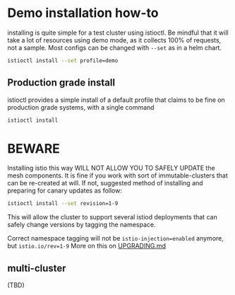 # Demo installation how-to

installing is quite simple for a test cluster using istioctl. Be mindful that it will take a lot of resources using demo mode, as it collects 100% of requests, not a sample. Most configs can be changed with `--set` as in a helm chart.

```bash
istioctl install --set profile=demo
```

## Production grade install

istioctl provides a simple install of a default profile that claims to be fine on production grade systems, with a single command
```bash
istioctl install
```
# BEWARE
Installing istio this way WILL NOT ALLOW YOU TO SAFELY UPDATE the mesh components. It is fine if you work with sort of immutable-clusters that can be re-created at will. If not, suggested method of installing and preparing for canary updates as follow:

```bash
istioctl install --set revision=1-9
```

This will allow the cluster to support several istiod deployments that can safely change versions by tagging the namespace.

Correct namespace tagging will not be `istio-injection=enabled` anymore, but `istio.io/rev=1-9`
More on this on [UPGRADING.md](UPGRADING.md)


## multi-cluster
(TBD)